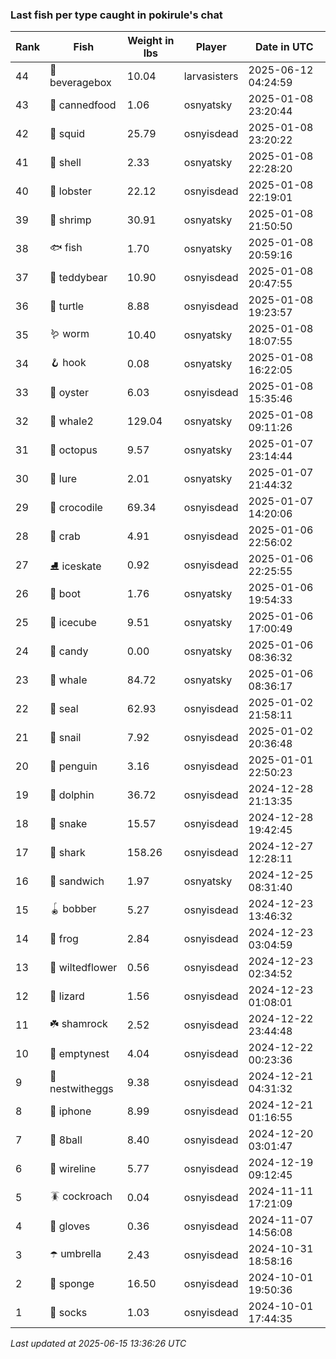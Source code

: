 ### Last fish per type caught in pokirule's chat
| Rank | Fish | Weight in lbs | Player | Date in UTC |
|------|--------|-----------|---------|------|
| 44  | 🧃 beveragebox | 10.04 | larvasisters | 2025-06-12 04:24:59 |
| 43  | 🥫 cannedfood | 1.06 | osnyatsky | 2025-01-08 23:20:44 |
| 42  | 🦑 squid | 25.79 | osnyisdead | 2025-01-08 23:20:22 |
| 41  | 🐚 shell | 2.33 | osnyatsky | 2025-01-08 22:28:20 |
| 40  | 🦞 lobster | 22.12 | osnyisdead | 2025-01-08 22:19:01 |
| 39  | 🦐 shrimp | 30.91 | osnyatsky | 2025-01-08 21:50:50 |
| 38  | 🐟 fish | 1.70 | osnyatsky | 2025-01-08 20:59:16 |
| 37  | 🧸 teddybear | 10.90 | osnyisdead | 2025-01-08 20:47:55 |
| 36  | 🐢 turtle | 8.88 | osnyisdead | 2025-01-08 19:23:57 |
| 35  | 🪱 worm | 10.40 | osnyatsky | 2025-01-08 18:07:55 |
| 34  | 🪝 hook | 0.08 | osnyatsky | 2025-01-08 16:22:05 |
| 33  | 🦪 oyster | 6.03 | osnyisdead | 2025-01-08 15:35:46 |
| 32  | 🐋 whale2 | 129.04 | osnyatsky | 2025-01-08 09:11:26 |
| 31  | 🐙 octopus | 9.57 | osnyatsky | 2025-01-07 23:14:44 |
| 30  | 🎏 lure | 2.01 | osnyatsky | 2025-01-07 21:44:32 |
| 29  | 🐊 crocodile | 69.34 | osnyisdead | 2025-01-07 14:20:06 |
| 28  | 🦀 crab | 4.91 | osnyisdead | 2025-01-06 22:56:02 |
| 27  | ⛸️ iceskate | 0.92 | osnyisdead | 2025-01-06 22:25:55 |
| 26  | 👢 boot | 1.76 | osnyatsky | 2025-01-06 19:54:33 |
| 25  | 🧊 icecube | 9.51 | osnyatsky | 2025-01-06 17:00:49 |
| 24  | 🍬 candy | 0.00 | osnyatsky | 2025-01-06 08:36:32 |
| 23  | 🐳 whale | 84.72 | osnyatsky | 2025-01-06 08:36:17 |
| 22  | 🦭 seal | 62.93 | osnyisdead | 2025-01-02 21:58:11 |
| 21  | 🐌 snail | 7.92 | osnyisdead | 2025-01-02 20:36:48 |
| 20  | 🐧 penguin | 3.16 | osnyisdead | 2025-01-01 22:50:23 |
| 19  | 🐬 dolphin | 36.72 | osnyisdead | 2024-12-28 21:13:35 |
| 18  | 🐍 snake | 15.57 | osnyisdead | 2024-12-28 19:42:45 |
| 17  | 🦈 shark | 158.26 | osnyisdead | 2024-12-27 12:28:11 |
| 16  | 🥪 sandwich | 1.97 | osnyatsky | 2024-12-25 08:31:40 |
| 15  | 🪀 bobber | 5.27 | osnyisdead | 2024-12-23 13:46:32 |
| 14  | 🐸 frog | 2.84 | osnyisdead | 2024-12-23 03:04:59 |
| 13  | 🥀 wiltedflower | 0.56 | osnyisdead | 2024-12-23 02:34:52 |
| 12  | 🦎 lizard | 1.56 | osnyisdead | 2024-12-23 01:08:01 |
| 11  | ☘️ shamrock | 2.52 | osnyisdead | 2024-12-22 23:44:48 |
| 10  | 🪹 emptynest | 4.04 | osnyisdead | 2024-12-22 00:23:36 |
| 9  | 🪺 nestwitheggs | 9.38 | osnyisdead | 2024-12-21 04:31:32 |
| 8  | 📱 iphone | 8.99 | osnyisdead | 2024-12-21 01:16:55 |
| 7  | 🎱 8ball | 8.40 | osnyisdead | 2024-12-20 03:01:47 |
| 6  | 🧵 wireline | 5.77 | osnyisdead | 2024-12-19 09:12:45 |
| 5  | 🪳 cockroach | 0.04 | osnyisdead | 2024-11-11 17:21:09 |
| 4  | 🧤 gloves | 0.36 | osnyisdead | 2024-11-07 14:56:08 |
| 3  | ☂️ umbrella | 2.43 | osnyisdead | 2024-10-31 18:58:16 |
| 2  | 🧽 sponge | 16.50 | osnyisdead | 2024-10-01 19:50:36 |
| 1  | 🧦 socks | 1.03 | osnyisdead | 2024-10-01 17:44:35 |

_Last updated at 2025-06-15 13:36:26 UTC_